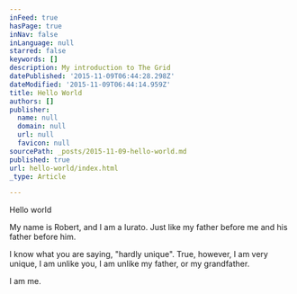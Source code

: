 ```yaml
---
inFeed: true
hasPage: true
inNav: false
inLanguage: null
starred: false
keywords: []
description: My introduction to The Grid
datePublished: '2015-11-09T06:44:28.298Z'
dateModified: '2015-11-09T06:44:14.959Z'
title: Hello World
authors: []
publisher:
  name: null
  domain: null
  url: null
  favicon: null
sourcePath: _posts/2015-11-09-hello-world.md
published: true
url: hello-world/index.html
_type: Article

---
```

Hello world

My name is Robert, and I am a Iurato.  Just like my father before me and his father before him.

I know what you are saying, "hardly unique".  True, however, I am very unique, I am unlike you, I am unlike my father, or my grandfather.

I am me.